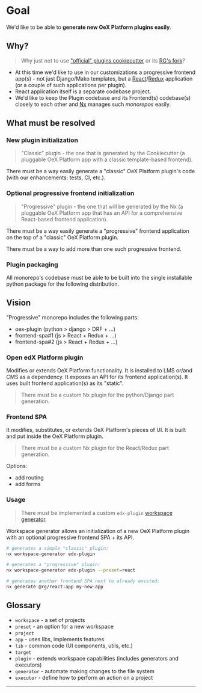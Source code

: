 # Goal

We'd like to be able to **generate new OeX Platform plugins easily**.

## Why?

> Why just not to use ["official" plugins cookiecutter][edunext-cookiecutter] or its [RG's fork][rg-cookiecutter]?

- At this time we'd like to use in our customizations a progressive frontend app(s) - not just Django/Mako templates, but a [React]/[Redux] application (or a couple of such applications per plugin).
- React application itself is a separate codebase project.
- We'd like to keep the Plugin codebase and its Frontend(s) codebase(s) closely to each other and [Nx] manages such *monorepos* easily.

## What must be resolved

### New plugin initialization

> "Classic" plugin - the one that is generated by the Cookiecutter (a pluggable OeX Platform app with a classic template-based frontend).

There must be a way easily generate a "classic" OeX Platform plugin's code (with our enhancements: tests, CI, etc.).

### Optional progressive frontend initialization

> "Progressive" plugin - the one that will be generated by the Nx (a pluggable OeX Platform app that has an API for a comprehensive React-based frontend application).

There must be a way easily generate a "progressive" frontend application on the top of a "classic" OeX Platform plugin.

There must be a way to add more than one such progressive frontend.

### Plugin packaging

All monorepo's codebase must be able to be built into the single installable python package for the following distribution.

## Vision

"Progressive" monorepo includes the following parts:

- oex-plugin (python > django > DRF + ...)
- frontend-spa#1 (js > React + Redux + ...)
- frontend-spa#2 (js > React + Redux + ...)

### Open edX Platform plugin

Modifies or extends OeX Platform functionality.
It is installed to LMS or/and CMS as a dependency.
It exposes an API for its frontend application(s).
It uses built frontend application(s) as its "static".

> There must be a custom Nx plugin for the python/Django part generation.

### Frontend SPA

It modifies, substitutes, or extends OeX Platform's pieces of UI.
It is built and put inside the OeX Platform plugin.

> There must be a custom Nx plugin for the React/Redux part generation.

Options:

- add routing
- add forms

### Usage

> There must be implemented a custom `edx-plugin` [workspace generator][nx-ws-generator].

Workspace generator allows an initialization of a new OeX Platform plugin with an optional progressive frontend SPA + its API.

```bash
# generates a simple "classic" plugin:
nx workspace-generator edx-plugin

# generates a "progressive" plugin:
nx workspace-generator edx-plugin --preset=react

# generates another frontend SPA next to already existed:
nx generate @rg/react:app my-new-app
```

## Glossary

- `workspace` - a set of projects
- `preset` - an option for a new workspace
- `project`
- `app` - uses libs, implements features
- `lib` - common code (UI components, utils, etc.)
- `target`
- `plugin` - extends workspace capabilities (includes generators and executors)
- `generator` - automate making changes to the file system
- `executor` - define how to perform an action on a project

---

[edunext-cookiecutter]: https://github.com/eduNEXT/cookiecutter-openedx-plugin
[rg-cookiecutter]: https://gitlab.raccoongang.com/rg-developers/cookiecutter-openedx-plugin
[React]: https://reactjs.org
[Redux]: https://redux.js.org
[Nx]: https://nx.dev/
[nx-ws-generator]: https://nx.dev/generators/workspace-generators#workspace-generators
